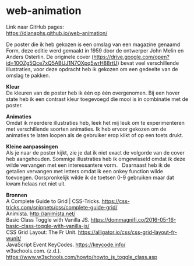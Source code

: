 # web-animation

Link naar GitHub pages:
<br>https://dianaphs.github.io/web-animation/

De poster die ik heb gekozen is een omslag van een magazine genaamd Form, deze editie werd gemaakt in 1959 door de ontwerper John Melin en Anders Osterlin. De originele cover (https://drive.google.com/open?id=10OZg5Qce7xQ5ABUJ1N7OXpq5wrH88rtU) bevat veel verschillende illustraties, voor deze opdracht heb ik gekozen om een gedeelte van de omslag te pakken.

<b>Kleur</b><br>
De kleuren van de poster heb ik één op één overgenomen. Bij een hover state heb ik een contrast kleur toegevoegd die mooi is in combinatie met de poster.

<b>Animaties</b><br>
Omdat ik meerdere illustraties heb, leek het mij leuk om te experimenteren met verschillende soorten animaties. Ik heb ervoor gekozen om de animaties te laten loopen als de gebruiker erop klikt of op een toets drukt.

<b>Kleine aanpassingen</b><br>
Als je naar de poster kijkt, zie je dat ik niet exact de volgorde van de cover heb aangehouden. Sommige illustraties heb ik omgewisseld omdat ik deze wilde vervangen met een interessantere vorm.   Daarnaast heb ik de getallen vervangen met letters omdat ik een onkey function wilde toevoegen. Oorspronkelijk wilde ik de toetsen 0-9 gebruiken maar dat kwam helaas net niet uit.

<b>Bronnen</b><br>
 A Complete Guide to Grid | CSS-Tricks. https://css-tricks.com/snippets/css/complete-guide-grid/<br>
Animista. http://animista.net/<br>
Basic Class Toggle with Vanilla JS. https://dommagnifi.co/2016-05-16-basic-class-toggle-with-vanilla-js/<br>
CSS Grid Layout: The Fr Unit. https://alligator.io/css/css-grid-layout-fr-wunit/<br>
JavaScript Event KeyCodes. https://keycode.info/<br>
w3schools.com. (z.d.). https://www.w3schools.com/howto/howto_js_toggle_class.asp

